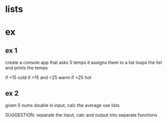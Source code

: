 # lists

# ex

## ex 1

create a console app that asks 5 temps it assigns them to a list loops the list
and prints the temps

if <15 cold if >15 and <25 warm if >25 hot

## ex 2

given 5 nums double in input, calc the average use lists

SUGGESTION: separate the input, calc and output into separate functions
